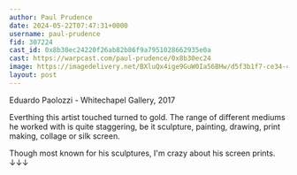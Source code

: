 ```yaml
---
author: Paul Prudence
date: 2024-05-22T07:47:31+0000
username: paul-prudence
fid: 307224
cast_id: 0x8b30ec24220f26ab82b86f9a7951028662935e0a
cast: https://warpcast.com/paul-prudence/0x8b30ec24
image: https://imagedelivery.net/BXluQx4ige9GuW0Ia56BHw/d5f3b1f7-ce34-4925-22fc-bccee1dcd700/original
layout: post
---
```

Eduardo Paolozzi - Whitechapel Gallery, 2017  
  
Everthing this artist touched turned to gold. The range of different mediums he worked with is quite staggering, be it sculpture, painting, drawing, print making, collage or silk screen.  
  
Though most known for his sculptures, I'm crazy about his screen prints. ↓↓↓  

<img src='https://imagedelivery.net/BXluQx4ige9GuW0Ia56BHw/d5f3b1f7-ce34-4925-22fc-bccee1dcd700/original' alt='' referrerpolicy='no-referrer'/>